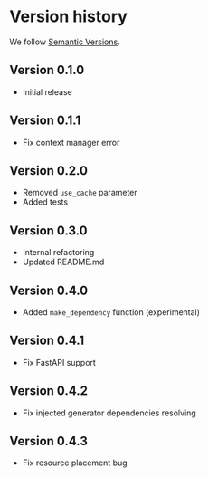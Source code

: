 # Version history

We follow [Semantic Versions](https://semver.org/).


## Version 0.1.0

- Initial release

## Version 0.1.1

- Fix context manager error

## Version 0.2.0

- Removed `use_cache` parameter
- Added tests

## Version 0.3.0

- Internal refactoring
- Updated README.md

## Version 0.4.0

- Added `make_dependency` function (experimental)

## Version 0.4.1

- Fix FastAPI support

## Version 0.4.2

- Fix injected generator dependencies resolving

## Version 0.4.3

- Fix resource placement bug
